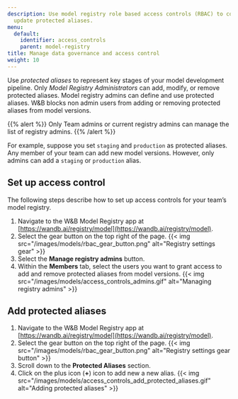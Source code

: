 ```yaml
---
description: Use model registry role based access controls (RBAC) to control who can
  update protected aliases.
menu:
  default:
    identifier: access_controls
    parent: model-registry
title: Manage data governance and access control
weight: 10
---
```


Use *protected aliases* to represent key stages of your model development pipeline. Only *Model Registry Administrators* can add, modify, or remove protected aliases. Model registry admins can define and use protected aliases. W&B blocks non admin users from adding or removing protected aliases from model versions.

{{% alert %}}
Only Team admins or current registry admins can manage the list of registry admins.
{{% /alert %}}

For example, suppose you set `staging` and `production` as protected aliases. Any member of your team can add new model versions. However, only admins can add a `staging` or `production` alias.


## Set up access control
The following steps describe how to set up access controls for your team’s model registry.

1. Navigate to the W&B Model Registry app at [https://wandb.ai/registry/model](https://wandb.ai/registry/model).
2. Select the gear button on the top right of the page.
{{< img src="/images/models/rbac_gear_button.png" alt="Registry settings gear" >}}
3. Select the **Manage registry admins** button. 
4. Within the **Members** tab, select the users you want to grant access to add and remove protected aliases from model versions.
{{< img src="/images/models/access_controls_admins.gif" alt="Managing registry admins" >}}


## Add protected aliases
1. Navigate to the W&B Model Registry app at [https://wandb.ai/registry/model](https://wandb.ai/registry/model).
2. Select the gear button on the top right of the page.
{{< img src="/images/models/rbac_gear_button.png" alt="Registry settings gear button" >}}
3. Scroll down to the **Protected Aliases** section.
4. Click on the plus icon (**+**) icon to add new a new alias.
{{< img src="/images/models/access_controls_add_protected_aliases.gif" alt="Adding protected aliases" >}}